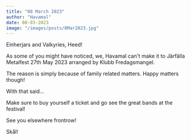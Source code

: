 ```yaml
---
title: "08 March 2023"
author: "Havamal"
date: 08-03-2023
image: "/images/posts/8Mar2023.jpg"
---
```


Einherjars and Valkyries, Heed!

As some of you might have noticed, we, Havamal can't make it to Järfälla Metalfest 27th May 2023 arranged by Klubb Fredagsmangel.

The reason is simply because of family related matters. Happy matters though!

With that said...

Make sure to buy yourself a ticket and go see the great bands at the festival!

See you elsewhere frontrow!

Skål!